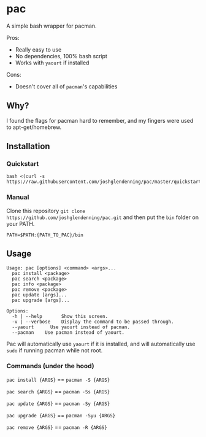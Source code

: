 pac
===

A simple bash wrapper for pacman.

Pros:
* Really easy to use
* No dependencies, 100% bash script
* Works with `yaourt` if installed

Cons:
* Doesn't cover all of `pacman`'s capabilities

## Why?

I found the flags for pacman hard to remember, and my fingers were used to
apt-get/homebrew.

## Installation

### Quickstart
```
bash <(curl -s https://raw.githubusercontent.com/joshglendenning/pac/master/quickstart.sh)
```

### Manual
Clone this repository `git clone https://github.com/joshglendenning/pac.git`
and then put the `bin` folder on your PATH.

```
PATH=$PATH:{PATH_TO_PAC}/bin
```

## Usage

```
Usage: pac [options] <command> <args>...
  pac install <package>
  pac search <package>
  pac info <package>
  pac remove <package>
  pac update [args]...
  pac upgrade [args]...

Options:
  -h | --help		Show this screen.
  -v | --verbose 	Display the command to be passed through.
  --yaourt		Use yaourt instead of pacman.
  --pacman    Use pacman instead of yaourt.
```

Pac will automatically use `yaourt` if it is installed, and will automatically use `sudo` if running pacman while not root.

### Commands (under the hood)

`pac install {ARGS}` == `pacman -S {ARGS}`

`pac search {ARGS}`  == `pacman -Ss {ARGS}`

`pac update {ARGS}`  == `pacman -Sy {ARGS}`

`pac upgrade {ARGS}` == `pacman -Syu {ARGS}`

`pac remove {ARGS}`  == `pacman -R {ARGS}`
